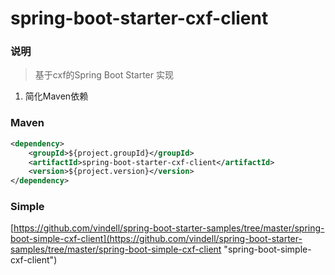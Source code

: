 # spring-boot-starter-cxf-client


### 说明

 > 基于cxf的Spring Boot Starter 实现

1. 简化Maven依赖

### Maven

``` xml
<dependency>
	<groupId>${project.groupId}</groupId>
	<artifactId>spring-boot-starter-cxf-client</artifactId>
	<version>${project.version}</version>
</dependency>
```

### Simple

[https://github.com/vindell/spring-boot-starter-samples/tree/master/spring-boot-simple-cxf-client](https://github.com/vindell/spring-boot-starter-samples/tree/master/spring-boot-simple-cxf-client "spring-boot-simple-cxf-client")

